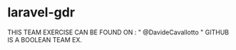 # laravel-gdr
THIS TEAM EXERCISE CAN BE FOUND ON : " @DavideCavallotto "  GITHUB IS A BOOLEAN TEAM EX.
